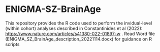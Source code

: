 # ENIGMA-SZ-BrainAge
This repository provides the R code used to perform the invidual-level (within cohort) analyses described in Constantinides et al (2022): 
https://www.nature.com/articles/s41380-022-01897-w .
Read Word file (ENIGMA_SZ_BrainAge_description_20221114.docx) for guidance on R scripts
